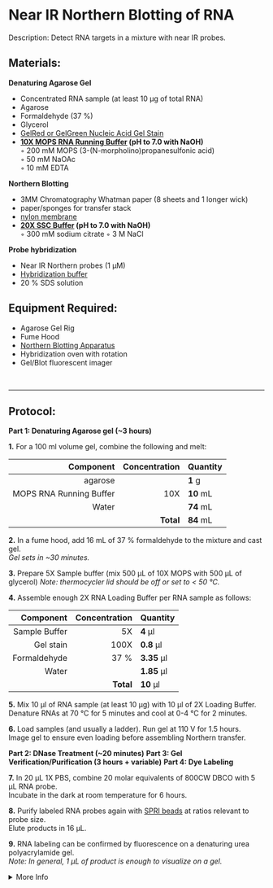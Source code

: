 Near IR Northern Blotting of RNA
================================================================================
Description: Detect RNA targets in a mixture with near IR probes.

Materials:
--------------------------------------------------------------------------------
  **Denaturing Agarose Gel**  
  * Concentrated RNA sample (at least 10 µg of total RNA)
  * Agarose
  * Formaldehyde (37 %)
  * Glycerol
  * [GelRed or GelGreen Nucleic Acid Gel Stain](https://biotium.com/technology/nucleic-acid-gel-stains/gelred-gelgreen-dna-gel-stains/)
  * **[10X MOPS RNA Running Buffer](https://www.thermofisher.com/order/catalog/product/AM8671) (pH to 7.0 with NaOH)**  
    ◦ 200 mM MOPS (3-(N-morpholino)propanesulfonic acid)  
    ◦ 50 mM NaOAc  
    ◦ 10 mM EDTA  

  **Northern Blotting**      
  * 3MM Chromatography Whatman paper (8 sheets and 1 longer wick)
  * paper/sponges for transfer stack
  * [nylon membrane](https://www.cytivalifesciences.com/en/us/shop/molecular-and-immunodiagnostics/genomic-consumables/nytran-supercharge-spc-blotting-membranes-p-04733)
  * **[20X SSC Buffer](https://www.takarabio.com/products/protein-research/sds-page-and-western-blotting/buffers-and-powders/ssc-powder) (pH to 7.0 with NaOH)**  
    ◦ 300 mM sodium citrate 
    ◦ 3 M NaCl  
    
  **Probe hybridization**  
  * Near IR Northern probes (1 µM)
  * [Hybridization buffer](https://www.thermofisher.com/order/catalog/product/AM8677)
  * 20 % SDS solution
    
Equipment Required:
--------------------------------------------------------------------------------
  * Agarose Gel Rig
  * Fume Hood
  * [Northern Blotting Apparatus](https://www.cytivalifesciences.com/en/us/shop/protein-analysis/blotting-and-detection/blotting-equipment/turboblotter-kits-large-p-05563)
  * Hybridization oven with rotation
  * Gel/Blot fluorescent imager

<br/>

___
Protocol:
--------------------------------------------------------------------------------

**Part 1: Denaturing Agarose gel (~3 hours)**  

**1.** For a 100 ml volume gel, combine the following and melt:  
  
  | Component | Concentration | Quantity | 
  | ---------: | ---------: | :---------- |
  | agarose | | **1**  g | 
  | MOPS RNA Running Buffer | 10X | **10**  mL |
  | Water | | **74**  mL |
  || **Total** | **84** mL |
  
**2.** In a fume hood, add 16 mL of 37 % formaldehyde to the mixture and cast gel.<br/>
_Gel sets in ~30 minutes._

**3.** Prepare 5X Sample buffer (mix 500 µL of 10X MOPS with 500 µL of glycerol)
_Note: thermocycler lid should be off or set to < 50 °C._

**4.** Assemble enough 2X RNA Loading Buffer per RNA sample as follows:

  | Component | Concentration | Quantity | 
  | ---------: | ---------: | :---------- |
  | Sample Buffer | 5X | **4**  µl | 
  | Gel stain | 100X | **0.8**  µl |
  | Formaldehyde | 37 % | **3.35**  µl |
  | Water | | **1.85**  µl |
  || **Total** | **10** µl |

**5.** Mix 10 µl of RNA sample (at least 10 µg) with 10 µl of 2X Loading Buffer.<br/>
Denature RNAs at 70 °C for 5 minutes and cool at 0-4 °C for 2 minutes.

**6.** Load samples (and usually a ladder). Run gel at 110 V for 1.5 hours.<br/>
Image gel to ensure even loading before assembling Northern transfer.

**Part 2: DNase Treatment (~20 minutes)** 
**Part 3: Gel Verification/Purification (3 hours + variable)** 
**Part 4: Dye Labeling** 

**7.** In 20 µL 1X PBS, combine 20 molar equivalents of 800CW DBCO with 5 µL RNA probe. <br/>
Incubate in the dark at room temperature for 6 hours.

**8.** Purify labeled RNA probes again with [SPRI beads](../NGS/SPRI-beads.md) at ratios relevant to probe size.<br/>
Elute products in 16 µL.

**9.** RNA labeling can be confirmed by fluorescence on a denaturing urea polyacrylamide gel.<br/>
_Note: In general, 1 µL of product is enough to visualize on a gel._

  
<!-- The text below creates dropdown lists for links to next steps or hyperlinks -->


<details>
  <summary>More Info</summary>
  
  <a href="https://doi.org/10.1261%2Frna.068213.118">
Original IR Northern Paper</a>

</details>
